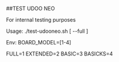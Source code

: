 ##TEST UDOO NEO

For internal testing purposes

  Usage: ./test-udooneo.sh [ --full ]

  Env:
  BOARD\_MODEL=[1-4]
  
  FULL=1
  EXTENDED=2
  BASIC=3
  BASICKS=4


